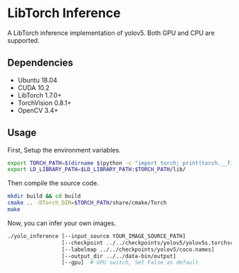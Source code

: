 # LibTorch Inference

A LibTorch inference implementation of yolov5. Both GPU and CPU are supported.

## Dependencies

- Ubuntu 18.04
- CUDA 10.2
- LibTorch 1.7.0+
- TorchVision 0.8.1+
- OpenCV 3.4+

## Usage

First, Setup the environment variables.

```bash
export TORCH_PATH=$(dirname $(python -c "import torch; print(torch.__file__)"))
export LD_LIBRARY_PATH=$LD_LIBRARY_PATH:$TORCH_PATH/lib/
```

Then compile the source code.

```bash
mkdir build && cd build
cmake .. -DTorch_DIR=$TORCH_PATH/share/cmake/Torch
make
```

Now, you can infer your own images.

```bash
./yolo_inference [--input_source YOUR_IMAGE_SOURCE_PATH]
                 [--checkpoint ../../checkpoints/yolov5/yolov5s.torchscript.pt]
                 [--labelmap ../../checkpoints/yolov5/coco.names]
                 [--output_dir ../../data-bin/output]
                 [--gpu]  # GPU switch, Set False as default
```
